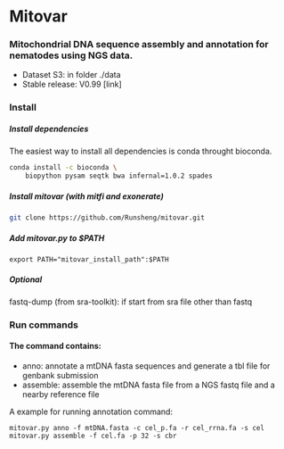 # Mitovar
### Mitochondrial DNA sequence assembly and annotation for nematodes using NGS data. 
- Dataset S3: in folder ./data 
- Stable release: V0.99 [link]



### Install
##### Install dependencies 
The easiest way to install all dependencies is conda throught bioconda.
```bash
conda install -c bioconda \
    biopython pysam seqtk bwa infernal=1.0.2 spades 
```

##### Install mitovar (with mitfi and exonerate)
```bash
git clone https://github.com/Runsheng/mitovar.git
```

##### Add mitovar.py to $PATH
```
export PATH="mitovar_install_path":$PATH
```


##### Optional 
fastq-dump (from sra-toolkit): if start from sra file other than fastq


### Run commands

#### The command contains:
- anno: annotate a mtDNA fasta sequences and generate a tbl file for genbank submission
- assemble: assemble the mtDNA fasta file from a NGS fastq file and a nearby reference file


A example for running annotation command:
```
mitovar.py anno -f mtDNA.fasta -c cel_p.fa -r cel_rrna.fa -s cel
mitovar.py assemble -f cel.fa -p 32 -s cbr
```